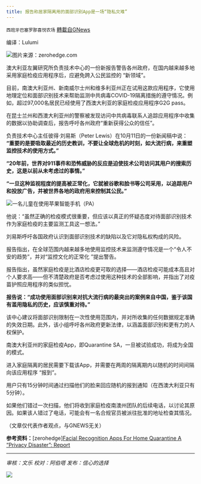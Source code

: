 ```yaml
---
title: 报告称居家隔离用的面部识别App是一场“隐私灾难”
---
```

`西班牙巴塞罗那喜悦农场` [轉載自GNews](https://gnews.org/zh-hans/1600135/)

编译：Lulumi

![](https://assets.gnews.org/wp-content/uploads/2021/10/unknown-6-6.png)图片来源：zerohedge.com

澳大利亚左翼研究所负责技术中心的一份新报告警告各州政府，在国内越来越多地采用家庭检疫应用程序后，应避免跨入公民监控的 “新领域”。

目前，南澳大利亚州、新南威尔士州和维多利亚州正在试用这款应用程序，它使用地理定位和面部识别技术来帮助监测中共病毒COVID-19隔离措施的遵守情况。例如，超过97,000名居民已经使用了西澳大利亚的家庭检疫应用程序G2G pass。

在昆士兰州和西澳大利亚州的警察被发现访问中共病毒联系人追踪应用程序中收集的数据以协助调查后，报告呼吁各州政府“重新获得公众的信任”。

负责技术中心主任彼得·刘易斯（Peter Lewis）在10月11日的一份新闻稿中说： **“重要的是要吸取最近的历史教训，不要让全球危机的时刻，如大流行病，来重塑监控技术的使用方式。”**

**“20年前，世界对911事件和恐怖威胁的反应是迫使技术公司访问其用户的搜索历史，这是以前从未考虑过的事情。”**

**“一旦这种监视程度的提高被正常化，它就被谷歌和脸书等公司采用，以追踪用户和投放广告，并被世界各地的政府用来控制其公民。”**

![](https://assets.gnews.org/wp-content/uploads/2021/10/unknown-7-7.png)一名儿童在使用苹果智能手机（PA）

他说：“虽然正确的检疫模式很重要，但应该以真正的怀疑态度对待面部识别技术作为家庭检疫的主要监测工具这一想法。”

刘易斯呼吁各国政府认识到面部识别技术的缺陷以及它对隐私权构成的风险。

报告指出，在全球范围内越来越多地使用监控技术来监测遵守情况是一个“令人不安的趋势”，并对“监控文化的正常化 ”提出警告。

报告指出，虽然家庭检疫是比酒店检疫更可取的选择——酒店检疫可能成本高且对个人要求高——但不清楚政府是否考虑过使用这种技术的全部影响，并指出了对疫苗护照应用程序的类似担忧。

**报告说：“成功使用面部识别来对抗大流行病的最突出的案例来自中国，鉴于该国有滥用隐私的历史，应该慎重对待。”**

该中心建议将面部识别限制在一次性使用范围内，并对所收集的任何数据规定准确的失效日期。此外，该小组呼吁各州政府更新法律，以涵盖面部识别和更有力的人权保护。

南澳大利亚州的家庭检疫App，即Quarantine SA，一旦被试验成功，将成为全国的模式。

进入家庭隔离的居民需要下载该App，并需要在两周的隔离期内以随机的时间间隔向该应用程序 “报到”。

用户只有15分钟时间通过扫描他们的脸来回应随机的报到通知（在西澳大利亚只有5分钟）。

如果他们错过一次扫描，他们将收到家庭检疫南澳州团队的后续电话，以讨论其原因。如果该人错过了电话，可能会有一名合规官员被派往批准的地址检查其情况。

（文章仅代表作者观点，与GNEWS无关）

**参考资料：**[zerohedge][Facial Recognition Apps For Home Quarantine A “Privacy Disaster”: Report](https://www.zerohedge.com/political/facial-recognition-apps-home-quarantine-privacy-disaster-report)

* * *

*审核：文乐
校对：阿伯塔
发布：信心的选择*

![](https://assets.gnews.org/wp-content/uploads/2021/10/GNEWS_CH.-1-3.jpeg)
